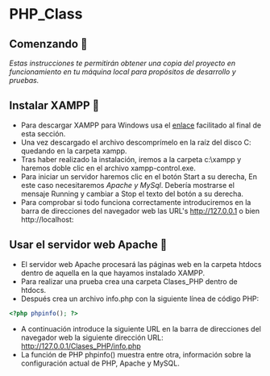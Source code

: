 # PHP_Class
## Comenzando 🚀
_Estas instrucciones te permitirán obtener una copia del proyecto en funcionamiento en tu máquina local para propósitos de desarrollo y pruebas._
 ## Instalar XAMPP 🔧
 * Para descargar XAMPP para Windows usa el [enlace](https://www.apachefriends.org/es/index.html) facilitado al final de esta sección. 
 * Una vez descargado el archivo descomprímelo en la raíz del disco C: quedando en la carpeta xampp.
 * Tras haber realizado la instalación, iremos a la carpeta c:\xampp y haremos doble clic en el archivo xampp-control.exe.
 * Para iniciar un servidor haremos clic en el botón Start a su derecha, En este caso necesitaremos _Apache y MySql_. Debería mostrarse el mensaje Running y cambiar a Stop el texto del botón a su derecha.
 * Para comprobar si todo funciona correctamente introduciremos en la barra de direcciones del navegador web las URL's http://127.0.0.1 o bien http://localhost:
 ## Usar el servidor web Apache 🚀 
 * El servidor web Apache procesará las páginas web en la carpeta htdocs dentro de aquella en la que hayamos instalado XAMPP.
 * Para realizar una prueba crea una carpeta Clases_PHP dentro de htdocs.
 * Después crea un archivo info.php con la siguiente línea de código PHP:
 ``` PHP
 <?php phpinfo(); ?>
 ```
 * A continuación introduce la siguiente URL en la barra de direcciones del navegador web la siguiente dirección URL:
http://127.0.0.1/Clases_PHP/info.php
* La función de PHP phpinfo() muestra entre otra, información sobre la configuración actual de PHP, Apache y MySQL.

